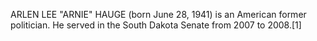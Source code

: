 ARLEN LEE "ARNIE" HAUGE (born June 28, 1941) is an American former politician. He served in the South Dakota Senate from 2007 to 2008.[1]
